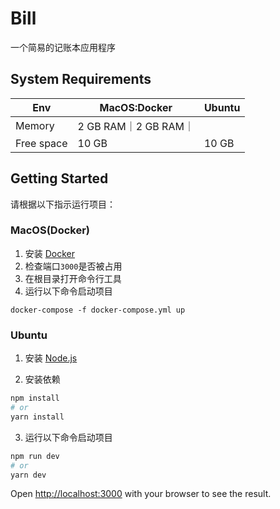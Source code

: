 # Bill

一个简易的记账本应用程序

## System Requirements

|Env| MacOS:Docker | Ubuntu |
| ------ | ------ |------ |
|Memory|2 GB RAM｜2 GB RAM｜
|Free space|10 GB|10 GB|

## Getting Started

请根据以下指示运行项目：

### MacOS(Docker)

1. 安装 [Docker](https://docs.docker.com/get-docker/)
2. 检查端口`3000`是否被占用
3. 在根目录打开命令行工具
4. 运行以下命令启动项目
```shell
docker-compose -f docker-compose.yml up
```

### Ubuntu

1. 安装 [Node.js](https://nodejs.org/en/download/)

2. 安装依赖

```bash
npm install
# or
yarn install
```
3. 运行以下命令启动项目

```bash
npm run dev
# or
yarn dev
```

Open [http://localhost:3000](http://localhost:3000) with your browser to see the result.
